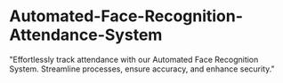 # Automated-Face-Recognition-Attendance-System
"Effortlessly track attendance with our Automated Face Recognition System. Streamline processes, ensure accuracy, and enhance security."
